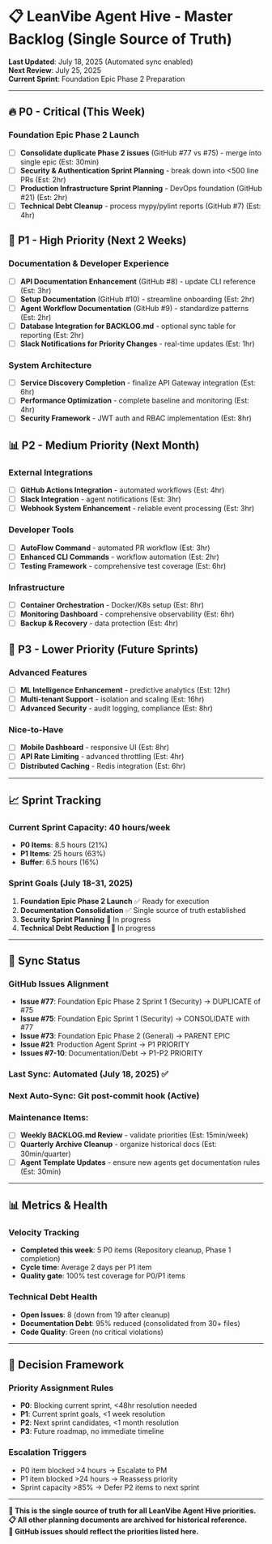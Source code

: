 # 📋 LeanVibe Agent Hive - Master Backlog (Single Source of Truth)

**Last Updated**: July 18, 2025 (Automated sync enabled)  
**Next Review**: July 25, 2025  
**Current Sprint**: Foundation Epic Phase 2 Preparation

---

## 🔥 P0 - Critical (This Week)

### Foundation Epic Phase 2 Launch
- [ ] **Consolidate duplicate Phase 2 issues** (GitHub #77 vs #75) - merge into single epic (Est: 30min)
- [ ] **Security & Authentication Sprint Planning** - break down into <500 line PRs (Est: 2hr) 
- [ ] **Production Infrastructure Sprint Planning** - DevOps foundation (GitHub #21) (Est: 2hr)
- [ ] **Technical Debt Cleanup** - process mypy/pylint reports (GitHub #7) (Est: 4hr)

## 🚀 P1 - High Priority (Next 2 Weeks)

### Documentation & Developer Experience  
- [ ] **API Documentation Enhancement** (GitHub #8) - update CLI reference (Est: 3hr)
- [ ] **Setup Documentation** (GitHub #10) - streamline onboarding (Est: 2hr)
- [ ] **Agent Workflow Documentation** (GitHub #9) - standardize patterns (Est: 2hr)
- [ ] **Database Integration for BACKLOG.md** - optional sync table for reporting (Est: 2hr)
- [ ] **Slack Notifications for Priority Changes** - real-time updates (Est: 1hr)

### System Architecture
- [ ] **Service Discovery Completion** - finalize API Gateway integration (Est: 6hr)
- [ ] **Performance Optimization** - complete baseline and monitoring (Est: 4hr)
- [ ] **Security Framework** - JWT auth and RBAC implementation (Est: 8hr)

## 📊 P2 - Medium Priority (Next Month)

### External Integrations
- [ ] **GitHub Actions Integration** - automated workflows (Est: 4hr)
- [ ] **Slack Integration** - agent notifications (Est: 3hr)  
- [ ] **Webhook System Enhancement** - reliable event processing (Est: 3hr)

### Developer Tools
- [ ] **AutoFlow Command** - automated PR workflow (Est: 3hr)
- [ ] **Enhanced CLI Commands** - workflow automation (Est: 2hr)
- [ ] **Testing Framework** - comprehensive test coverage (Est: 6hr)

### Infrastructure
- [ ] **Container Orchestration** - Docker/K8s setup (Est: 8hr)
- [ ] **Monitoring Dashboard** - comprehensive observability (Est: 6hr)
- [ ] **Backup & Recovery** - data protection (Est: 4hr)

## 🎯 P3 - Lower Priority (Future Sprints)

### Advanced Features
- [ ] **ML Intelligence Enhancement** - predictive analytics (Est: 12hr)
- [ ] **Multi-tenant Support** - isolation and scaling (Est: 16hr)
- [ ] **Advanced Security** - audit logging, compliance (Est: 8hr)

### Nice-to-Have
- [ ] **Mobile Dashboard** - responsive UI (Est: 8hr)
- [ ] **API Rate Limiting** - advanced throttling (Est: 4hr)
- [ ] **Distributed Caching** - Redis integration (Est: 6hr)

---

## 📈 Sprint Tracking

### Current Sprint Capacity: 40 hours/week
- **P0 Items**: 8.5 hours (21%)
- **P1 Items**: 25 hours (63%) 
- **Buffer**: 6.5 hours (16%)

### Sprint Goals (July 18-31, 2025)
1. **Foundation Epic Phase 2 Launch** ✅ Ready for execution
2. **Documentation Consolidation** ✅ Single source of truth established  
3. **Security Sprint Planning** 🔄 In progress
4. **Technical Debt Reduction** 🔄 In progress

---

## 🔄 Sync Status

### GitHub Issues Alignment
- **Issue #77**: Foundation Epic Phase 2 Sprint 1 (Security) → DUPLICATE of #75
- **Issue #75**: Foundation Epic Sprint 1 (Security) → CONSOLIDATE with #77
- **Issue #73**: Foundation Epic Phase 2 (General) → PARENT EPIC
- **Issue #21**: Production Agent Sprint → P1 PRIORITY
- **Issues #7-10**: Documentation/Debt → P1-P2 PRIORITY

### Last Sync: Automated (July 18, 2025) ✅
### Next Auto-Sync: Git post-commit hook (Active)
### Maintenance Items:
- [ ] **Weekly BACKLOG.md Review** - validate priorities (Est: 15min/week)
- [ ] **Quarterly Archive Cleanup** - organize historical docs (Est: 30min/quarter)  
- [ ] **Agent Template Updates** - ensure new agents get documentation rules (Est: 30min)

---

## 📊 Metrics & Health

### Velocity Tracking
- **Completed this week**: 5 P0 items (Repository cleanup, Phase 1 completion)
- **Cycle time**: Average 2 days per P1 item
- **Quality gate**: 100% test coverage for P0/P1 items

### Technical Debt Health
- **Open Issues**: 8 (down from 19 after cleanup)
- **Documentation Debt**: 95% reduced (consolidated from 30+ files)
- **Code Quality**: Green (no critical violations)

---

## 🎯 Decision Framework

### Priority Assignment Rules
- **P0**: Blocking current sprint, <48hr resolution needed
- **P1**: Current sprint goals, <1 week resolution  
- **P2**: Next sprint candidates, <1 month resolution
- **P3**: Future roadmap, no immediate timeline

### Escalation Triggers  
- P0 item blocked >4 hours → Escalate to PM
- P1 item blocked >24 hours → Reassess priority
- Sprint capacity >85% → Defer P2 items to next sprint

---

**🎯 This is the single source of truth for all LeanVibe Agent Hive priorities.**  
**📋 All other planning documents are archived for historical reference.**  
**🔄 GitHub issues should reflect the priorities listed here.**
